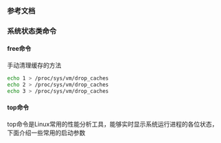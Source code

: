 ### 参考文档

### 系统状态类命令

#### free命令

手动清理缓存的方法

```bash
echo 1 > /proc/sys/vm/drop_caches
echo 2 > /proc/sys/vm/drop_caches
echo 3 > /proc/sys/vm/drop_caches
```

#### top命令

top命令是Linux常用的性能分析工具，能够实时显示系统运行进程的各位状态，下面介绍一些常用的启动参数
